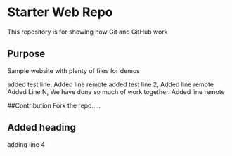 # Starter Web Repo

This repository is for showing how Git and GitHub work

## Purpose

Sample website with plenty of files for demos

added test line, Added line remote
added test line 2, Added line remote
Added Line N, We have done so much of work together. Added line remote

##Contribution
Fork the repo.....

## Added heading
adding line 4
